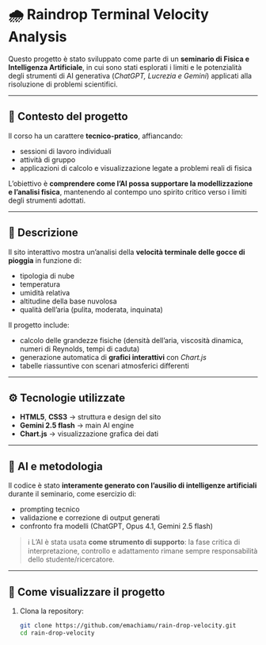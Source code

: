 # 🌧️ Raindrop Terminal Velocity Analysis

Questo progetto è stato sviluppato come parte di un **seminario di Fisica e Intelligenza Artificiale**, in cui sono stati esplorati i limiti e le potenzialità degli strumenti di AI generativa (*ChatGPT, Lucrezia e Gemini*) applicati alla risoluzione di problemi scientifici.

---

## 📖 Contesto del progetto
Il corso ha un carattere **tecnico-pratico**, affiancando:
- sessioni di lavoro individuali  
- attività di gruppo  
- applicazioni di calcolo e visualizzazione legate a problemi reali di fisica  

L’obiettivo è **comprendere come l’AI possa supportare la modellizzazione e l’analisi fisica**, mantenendo al contempo uno spirito critico verso i limiti degli strumenti adottati.

---

## 🧪 Descrizione
Il sito interattivo mostra un’analisi della **velocità terminale delle gocce di pioggia** in funzione di:
- tipologia di nube  
- temperatura  
- umidità relativa  
- altitudine della base nuvolosa  
- qualità dell’aria (pulita, moderata, inquinata)  

Il progetto include:
- calcolo delle grandezze fisiche (densità dell’aria, viscosità dinamica, numeri di Reynolds, tempi di caduta)  
- generazione automatica di **grafici interattivi** con *Chart.js*  
- tabelle riassuntive con scenari atmosferici differenti  

---

## ⚙️ Tecnologie utilizzate
- **HTML5**, **CSS3** → struttura e design del sito  
- **Gemini 2.5 flash** → main AI engine  
- **Chart.js** → visualizzazione grafica dei dati  

---

## 🤖 AI e metodologia
Il codice è stato **interamente generato con l’ausilio di intelligenze artificiali** durante il seminario, come esercizio di:
- prompting tecnico  
- validazione e correzione di output generati  
- confronto fra modelli (ChatGPT, Opus 4.1, Gemini 2.5 flash)  

> ℹ️ L’AI è stata usata **come strumento di supporto**: la fase critica di interpretazione, controllo e adattamento rimane sempre responsabilità dello studente/ricercatore.

---

## 🚀 Come visualizzare il progetto
1. Clona la repository:  
   ```bash
   git clone https://github.com/emachiamu/rain-drop-velocity.git
   cd rain-drop-velocity

